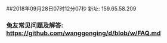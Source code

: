 ##2018年09月28日07时12分07秒 新址: 159.65.58.209
### 兔友常见问题及解答: https://github.com/wanggonging/d/blob/w/FAQ.md

